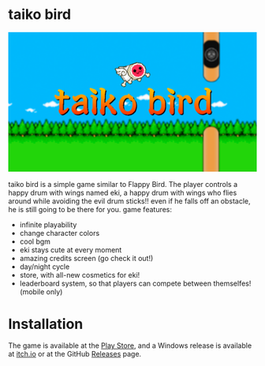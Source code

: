 # taiko bird
![header](docs/header.png)

taiko bird is a simple game similar to Flappy Bird. The player controls a happy drum with wings named eki, a happy drum with wings who flies around while avoiding the evil drum sticks!!
even if he falls off an obstacle, he is still going to be there for you.
game features:
- infinite playability
- change character colors
- cool bgm
- eki stays cute at every moment
- amazing credits screen (go check it out!)
- day/night cycle
- store, with all-new cosmetics for eki!
- leaderboard system, so that players can compete between themselfes! (mobile only)

# Installation

The game is available at the [Play Store](https://play.google.com/store/apps/details?id=org.salatinee.taikobird), and a Windows release is available at [itch.io](https://aureki.itch.io/taiko-bird) or at the GitHub [Releases](https://github.com/aureki/taiko-bird/releases) page.
